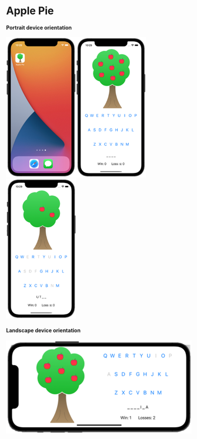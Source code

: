 # Apple Pie



#### Portrait device orientation
<img src="https://github.com/lgreydev/ApplePie/blob/main/ScreenShot/screenshot-001.png" width="190"><img src="https://github.com/lgreydev/ApplePie/blob/main/ScreenShot/screenshot-002.png" width="190"><img src="https://github.com/lgreydev/ApplePie/blob/main/ScreenShot/screenshot-003.png" width="190">

#### Landscape device orientation
<img src="https://github.com/lgreydev/ApplePie/blob/main/ScreenShot/screenshot-005.png" hight="190">

